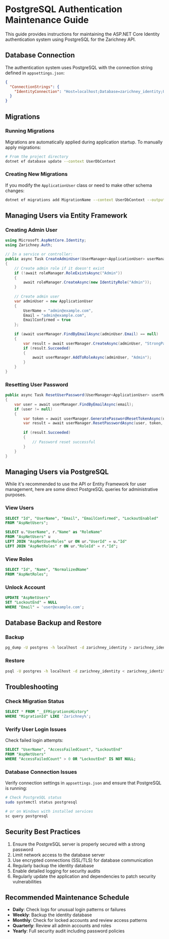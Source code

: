 # PostgreSQL Authentication Maintenance Guide

This guide provides instructions for maintaining the ASP.NET Core Identity authentication system using PostgreSQL for the Zarichney API.

## Database Connection

The authentication system uses PostgreSQL with the connection string defined in `appsettings.json`:

```json
{
  "ConnectionStrings": {
    "IdentityConnection": "Host=localhost;Database=zarichney_identity;Username=postgres;Password=your_password"
  }
}
```

## Migrations

### Running Migrations

Migrations are automatically applied during application startup. To manually apply migrations:

```bash
# From the project directory
dotnet ef database update --context UserDbContext
```

### Creating New Migrations

If you modify the `ApplicationUser` class or need to make other schema changes:

```bash
dotnet ef migrations add MigrationName --context UserDbContext --output-dir Migrations
```

## Managing Users via Entity Framework

### Creating Admin User

```csharp
using Microsoft.AspNetCore.Identity;
using Zarichney.Auth;

// In a service or controller:
public async Task CreateAdminUser(UserManager<ApplicationUser> userManager, RoleManager<IdentityRole> roleManager)
{
    // Create admin role if it doesn't exist
    if (!await roleManager.RoleExistsAsync("Admin"))
    {
        await roleManager.CreateAsync(new IdentityRole("Admin"));
    }
    
    // Create admin user
    var adminUser = new ApplicationUser
    {
        UserName = "admin@example.com",
        Email = "admin@example.com",
        EmailConfirmed = true
    };
    
    if (await userManager.FindByEmailAsync(adminUser.Email) == null)
    {
        var result = await userManager.CreateAsync(adminUser, "StrongPassword123!");
        if (result.Succeeded)
        {
            await userManager.AddToRoleAsync(adminUser, "Admin");
        }
    }
}
```

### Resetting User Password

```csharp
public async Task ResetUserPassword(UserManager<ApplicationUser> userManager, string email, string newPassword)
{
    var user = await userManager.FindByEmailAsync(email);
    if (user != null)
    {
        var token = await userManager.GeneratePasswordResetTokenAsync(user);
        var result = await userManager.ResetPasswordAsync(user, token, newPassword);
        
        if (result.Succeeded)
        {
            // Password reset successful
        }
    }
}
```

## Managing Users via PostgreSQL

While it's recommended to use the API or Entity Framework for user management, here are some direct PostgreSQL queries for administrative purposes.

### View Users

```sql
SELECT "Id", "UserName", "Email", "EmailConfirmed", "LockoutEnabled" 
FROM "AspNetUsers";

SELECT u."UserName", r."Name" as "RoleName"
FROM "AspNetUsers" u
LEFT JOIN "AspNetUserRoles" ur ON ur."UserId" = u."Id"
LEFT JOIN "AspNetRoles" r ON ur."RoleId" = r."Id";
```

### View Roles

```sql
SELECT "Id", "Name", "NormalizedName"
FROM "AspNetRoles";
```

### Unlock Account

```sql
UPDATE "AspNetUsers"
SET "LockoutEnd" = NULL
WHERE "Email" = 'user@example.com';
```

## Database Backup and Restore

### Backup

```bash
pg_dump -U postgres -h localhost -d zarichney_identity > zarichney_identity_backup.sql
```

### Restore

```bash
psql -U postgres -h localhost -d zarichney_identity < zarichney_identity_backup.sql
```

## Troubleshooting

### Check Migration Status

```sql
SELECT * FROM "__EFMigrationsHistory"
WHERE "MigrationId" LIKE 'Zarichney%';
```

### Verify User Login Issues

Check failed login attempts:

```sql
SELECT "UserName", "AccessFailedCount", "LockoutEnd"
FROM "AspNetUsers"
WHERE "AccessFailedCount" > 0 OR "LockoutEnd" IS NOT NULL;
```

### Database Connection Issues

Verify connection settings in `appsettings.json` and ensure that PostgreSQL is running:

```bash
# Check PostgreSQL status
sudo systemctl status postgresql

# or on Windows with installed services
sc query postgresql
```

## Security Best Practices

1. Ensure the PostgreSQL server is properly secured with a strong password
2. Limit network access to the database server
3. Use encrypted connections (SSL/TLS) for database communication
4. Regularly backup the identity database
5. Enable detailed logging for security audits
6. Regularly update the application and dependencies to patch security vulnerabilities

## Recommended Maintenance Schedule

- **Daily**: Check logs for unusual login patterns or failures
- **Weekly**: Backup the identity database
- **Monthly**: Check for locked accounts and review access patterns
- **Quarterly**: Review all admin accounts and roles
- **Yearly**: Full security audit including password policies